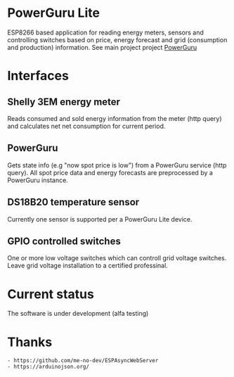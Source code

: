 # PowerGuru Lite

ESP8266 based application for reading energy meters, sensors and controlling switches based on price, energy forecast and grid (consumption and production) information. See main project project [PowerGuru](https://github.com/Olli69/powerguru/)

# Interfaces
## Shelly 3EM energy meter
Reads consumed and sold energy information from the meter (http query) and calculates net net consumption for current period.

## PowerGuru
Gets state info (e.g "now spot price is low") from a PowerGuru service (http query). All spot price data and energy forecasts are preprocessed by a PowerGuru instance.

## DS18B20 temperature sensor
Currently one sensor is supported per a PowerGuru Lite device.

## GPIO controlled switches
One or more low voltage switches which can controll grid voltage switches. Leave grid voltage installation to a certified professinal. 

# Current status
The software is under development (alfa testing)


# Thanks
    - https://github.com/me-no-dev/ESPAsyncWebServer
    - https://arduinojson.org/ 
